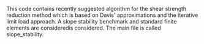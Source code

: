 This code contains recently suggested algorithm for the shear strength reduction method which is based on Davis' approximations and the iterative limit load approach. A slope stability benchmark and standard finite elements are consideredis considered. The main file is called slope_stability.
